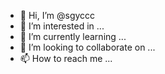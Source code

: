 - 👋 Hi, I’m @sgyccc
- 👀 I’m interested in ...
- 🌱 I’m currently learning ...
- 💞️ I’m looking to collaborate on ...
- 📫 How to reach me ...

<!---
sgyccc/sgyccc is a ✨ special ✨ repository because its `README.md` (this file) appears on your GitHub profile.
You can click the Preview link to take a look at your changes.
--->
